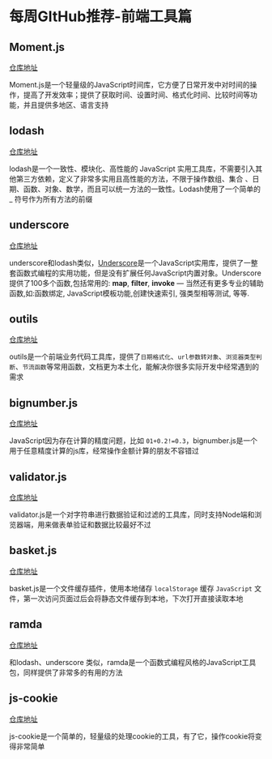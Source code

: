 # 每周GItHub推荐-前端工具篇

## Moment.js

[仓库地址](https://github.com/moment/moment)  

Moment.js是一个轻量级的JavaScript时间库，它方便了日常开发中对时间的操作，提高了开发效率；提供了获取时间、设置时间、格式化时间、比较时间等功能，并且提供多地区、语言支持

## lodash

[仓库地址](https://github.com/lodash/lodash)

lodash是一个一致性、模块化、高性能的 JavaScript 实用工具库，不需要引入其他第三方依赖，定义了非常多实用且高性能的方法，不限于操作数组、集合 、日期、函数、对象、数学，而且可以统一方法的一致性。Lodash使用了一个简单的 _ 符号作为所有方法的前缀

## underscore

[仓库地址](https://github.com/jashkenas/underscore)

underscore和lodash类似，[Underscore](http://github.com/jashkenas/underscore/)是一个JavaScript实用库，提供了一整套函数式编程的实用功能，但是没有扩展任何JavaScript内置对象。Underscore提供了100多个函数,包括常用的: **map**, **filter**, **invoke** — 当然还有更多专业的辅助函数,如:函数绑定, JavaScript模板功能,创建快速索引, 强类型相等测试, 等等.

## outils

[仓库地址](https://github.com/proYang/outils)

outils是一个前端业务代码工具库，提供了`日期格式化`、`url参数转对象`、`浏览器类型判断`、`节流函数`等常用函数，文档更为本土化，能解决你很多实际开发中经常遇到的需求

## bignumber.js

[仓库地址](https://github.com/MikeMcl/bignumber.js)

JavaScript因为存在计算的精度问题，比如 `01+0.2!=0.3`，bignumber.js是一个用于任意精度计算的js库，经常操作金额计算的朋友不容错过

## validator.js

[仓库地址](https://github.com/validatorjs/validator.js)

validator.js是一个对字符串进行数据验证和过滤的工具库，同时支持Node端和浏览器端，用来做表单验证和数据比较最好不过

## basket.js

[仓库地址](https://github.com/addyosmani/basket.js)

basket.js是一个文件缓存插件，使用本地储存 `localStorage` 缓存 `JavaScript` 文件，第一次访问页面过后会将静态文件缓存到本地，下次打开直接读取本地

## ramda

[仓库地址](https://github.com/ramda/ramda)

和lodash、underscore 类似，ramda是一个函数式编程风格的JavaScript工具包，同样提供了非常多的有用的方法

## js-cookie

[仓库地址](https://github.com/js-cookie/js-cookie)

js-cookie是一个简单的，轻量级的处理cookie的工具，有了它，操作cookie将变得非常简单
